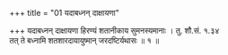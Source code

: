 +++
title = "01 यदाबध्नन् दाक्षायणा"

+++
यदाबध्नन् दाक्षायणा हिरण्यं शतानीकाय सुमनस्यमानाः । तु. शौ.सं. १.३४  
तत् ते बध्नामि शतशारदायायुष्मान् जरदष्टिर्यथासः ॥ १ ॥